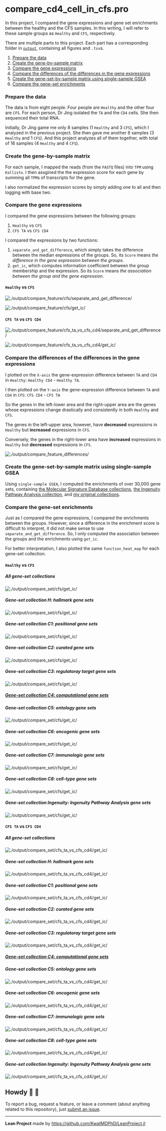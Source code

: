 # compare_cd4_cell_in_cfs.pro

In this project, I compared the gene expressions and gene set enrichments between the healthy and the CFS samples. In this writing, I will refer to these sample groups as `Healthy` and `CFS`, respectively.

There are multiple parts to this project. Each part has a corresponding folder in [`output`](./output), containing all figures and `.tsv`s.

1. [Prepare the data](#prepare-the-data)
2. [Create the gene-by-sample matrix](#create-the-gene-by-sample-matrix)
3. [Compare the gene expressions](#compare-the-gene-expressions)
4. [Compare the differences of the differences in the gene expressions](#compare-the-differences-of-the-differences-in-the-gene-expressions)
5. [Create the gene-set-by-sample matrix using single-sample GSEA](#create-the-gene-set-by-sample-matrix-using-single-sample-gsea)
6. [Compare the gene-set enrichments](#compare-the-gene-set-enrichments)

### Prepare the data

The data is from eight people. Four people are `Healthy` and the other four are `CFS`. For each person, Dr Jing isolated the `TA` and the `CD4` cells. She then sequenced their total RNA.

Initially, Dr Jing game me only 8 samples (1 `Healthy` and 3 `CFS`), which I analyzed in the previous project. She then gave me another 8 samples (3 `Healthy` and 1 `CFS`). And this project analyzes all of them together, with total of 16 samples (4 `Healthy` and 4 `CFS`).

### Create the gene-by-sample matrix

For each sample, I mapped the reads (from the `FASTQ` files) into `TPM` using `Kallisto`. I then assgined the the expression score for each gene by summing all `TPM`s of transcripts for the gene.

I also normalized the expression scores by simply adding one to all and then logging with base two.

### Compare the gene expressions

I compared the gene expressions between the following groups:

1. `Healthy` vs `CFS`
2. `CFS TA` vs `CFS CD4`

I compared the expressions by two functions:

1. `separate_and_get_difference`, which simply takes the difference between the median expressions of the groups. So, its `Score` means _the difference in the gene expression between the groups_.
2. `get_ic`, which computes information coefficient between the group membership and the expression. So its `Score` means _the association between the group and the gene expression_.

#### `Healthy` vs `CFS`

![./output/compare_feature/cfs/separate_and_get_difference/](./output/compare_feature/cfs/separate_and_get_difference/function_heat_map.png)

![./output/compare_feature/cfs/get_ic/](./output/compare_feature/cfs/get_ic/function_heat_map.png)

#### `CFS TA` vs `CFS CD4`

![./output/compare_feature/cfs_ta_vs_cfs_cd4/separate_and_get_difference/](./output/compare_feature/cfs_ta_vs_cfs_cd4/separate_and_get_difference/function_heat_map.png)

![./output/compare_feature/cfs_ta_vs_cfs_cd4/get_ic/](./output/compare_feature/cfs_ta_vs_cfs_cd4/get_ic/function_heat_map.png)

### Compare the differences of the differences in the gene expressions

I plotted on the `X-axis` the gene-expression difference between `TA` and `CD4` in `Healthy`: `Healthy CD4` - `Healthy TA`.

I then plotted on the `Y-axis` the gene-expression difference between `TA` and `CD4` in `CFS`: `CFS CD4` - `CFS TA`

So the genes in the left-lower area and the right-upper area are the genes whose expressions change drastically and consistently in both `Healthy` and `CFS`.

The genes in the left-upper area, however, have **decreased** expressions in `Healthy` but **increased** expressions in `CFS`.

Conversely, the genes in the right-lower area have **increased** expressions in `Healthy` but **decreased** expressions in `CFS`.

![./output/compare_feature_differences/](./output/compare_feature_differences/cd4_minus_ta_in_cfs_vs_cd4_minus_ta_in_healthy.png)

### Create the gene-set-by-sample matrix using single-sample GSEA

Using `single-sample GSEA`, I computed the enrichments of over 30,000 gene sets, containing [the Molecular Signature Database collections](http://www.gsea-msigdb.org/gsea/msigdb/collections.jsp), [the Ingenuity Pathway Analysis collection](https://digitalinsights.qiagen.com/products-overview/discovery-insights-portfolio/analysis-and-visualization/qiagen-ipa/?cmpid=QDI_GA_IPA&gclid=Cj0KCQjwrJOMBhCZARIsAGEd4VG5KP7qCQniga38ftVeIWhiXE5lSxQNUVxiDVcnsOFhz9-mGuB855saAhwHEALw_wcB), and [my original collections](https://github.com/KwatMDPhD/gene_set.pro).

### Compare the gene-set enrichments

Just as I compared the gene expressions, I compared the enrichments between the groups. However, since a difference in the enrichment score is difficult to interpret, it did not make sense to use `separate_and_get_difference`. So, I only computed the association between the groups and the enrichments using `get_ic`.

For better interpretation, I also plotted the same `function_heat_map` for each gene-set collection.

#### `Healthy` vs `CFS`

##### All gene-set collections

![./output/compare_set/cfs/get_ic/](./output/compare_set/cfs/get_ic/function_heat_map.png)

##### Gene-set collection H: hallmark gene sets

![./output/compare_set/cfs/get_ic/](./output/compare_set/cfs/get_ic/h.png)

##### Gene-set collection C1: positional gene sets

![./output/compare_set/cfs/get_ic/](./output/compare_set/cfs/get_ic/c1.png)

##### Gene-set collection C2: curated gene sets

![./output/compare_set/cfs/get_ic/](./output/compare_set/cfs/get_ic/c2.png)

##### Gene-set collection C3: regulatoray target gene sets

![./output/compare_set/cfs/get_ic/](./output/compare_set/cfs/get_ic/c3.png)

##### [Gene-set collection C4: computational gene sets](./output/compare_set/cfs/get_ic/c4.png)

##### Gene-set collection C5: ontology gene sets

![./output/compare_set/cfs/get_ic/](./output/compare_set/cfs/get_ic/c5.png)

##### Gene-set collection C6: oncogenic gene sets

![./output/compare_set/cfs/get_ic/](./output/compare_set/cfs/get_ic/c6.png)

##### Gene-set collection C7: immunologic gene sets

![./output/compare_set/cfs/get_ic/](./output/compare_set/cfs/get_ic/c7.png)

##### Gene-set collection C8: cell-type gene sets

![./output/compare_set/cfs/get_ic/](./output/compare_set/cfs/get_ic/c8.png)

##### Gene-set collection Ingenuity: Ingenuity Pathway Analysis gene sets

![./output/compare_set/cfs/get_ic/](./output/compare_set/cfs/get_ic/ipa.png)

#### `CFS TA` vs `CFS CD4`

##### All gene-set collections

![./output/compare_set/cfs_ta_vs_cfs_cd4/get_ic/](./output/compare_set/cfs/get_ic/function_heat_map.png)

##### Gene-set collection H: hallmark gene sets

![./output/compare_set/cfs_ta_vs_cfs_cd4/get_ic/](./output/compare_set/cfs_ta_vs_cfs_cd4/get_ic/h.png)

##### Gene-set collection C1: positional gene sets

![./output/compare_set/cfs_ta_vs_cfs_cd4/get_ic/](./output/compare_set/cfs_ta_vs_cfs_cd4/get_ic/c1.png)

##### Gene-set collection C2: curated gene sets

![./output/compare_set/cfs_ta_vs_cfs_cd4/get_ic/](./output/compare_set/cfs_ta_vs_cfs_cd4/get_ic/c2.png)

##### Gene-set collection C3: regulatoray target gene sets

![./output/compare_set/cfs_ta_vs_cfs_cd4/get_ic/](./output/compare_set/cfs_ta_vs_cfs_cd4/get_ic/c3.png)

##### [Gene-set collection C4: computational gene sets](./output/compare_set/cfs_ta_vs_cfs_cd4/get_ic/c4.png)

##### Gene-set collection C5: ontology gene sets

![./output/compare_set/cfs_ta_vs_cfs_cd4/get_ic/](./output/compare_set/cfs_ta_vs_cfs_cd4/get_ic/c5.png)

##### Gene-set collection C6: oncogenic gene sets

![./output/compare_set/cfs_ta_vs_cfs_cd4/get_ic/](./output/compare_set/cfs_ta_vs_cfs_cd4/get_ic/c6.png)

##### Gene-set collection C7: immunologic gene sets

![./output/compare_set/cfs_ta_vs_cfs_cd4/get_ic/](./output/compare_set/cfs_ta_vs_cfs_cd4/get_ic/c7.png)

##### Gene-set collection C8: cell-type gene sets

![./output/compare_set/cfs_ta_vs_cfs_cd4/get_ic/](./output/compare_set/cfs_ta_vs_cfs_cd4/get_ic/c8.png)

##### Gene-set collection Ingenuity: Ingenuity Pathway Analysis gene sets

![./output/compare_set/cfs_ta_vs_cfs_cd4/get_ic/](./output/compare_set/cfs_ta_vs_cfs_cd4/get_ic/ipa.png)

## Howdy :wave: :cowboy_hat_face:

To report a bug, request a feature, or leave a comment (about anything related to this repository), just [submit an issue](https://github.com/GIT_USER_NAME/compare_cd4_cell_in_cfs.pro/issues/new/choose).

---

**Lean Project** made by https://github.com/KwatMDPhD/LeanProject.jl
